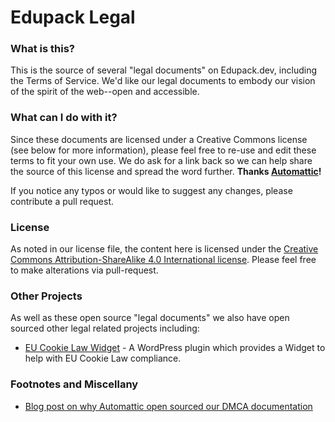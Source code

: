 # Edupack Legal

### What is this?
This is the source of several "legal documents" on Edupack.dev, including the Terms of Service. We'd like our legal documents to embody our vision of the spirit of the web--open and accessible.

### What can I do with it?
Since these documents are licensed under a Creative Commons license (see below for more information), please feel free to re-use and edit these terms to fit your own use. We do ask for a link back so we can help share the source of this license and spread the word further. **Thanks [Automattic](https://automattic.com/)!**

If you notice any typos or would like to suggest any changes, please contribute a pull request.

### License
As noted in our license file, the content here is licensed under the [Creative Commons Attribution-ShareAlike 4.0 International license](http://creativecommons.org/licenses/by-sa/4.0/). Please feel free to make alterations via pull-request.

### Other Projects

As well as these open source "legal documents" we also have open sourced other legal related projects including:

* [EU Cookie Law Widget](https://github.com/Automattic/eu-cookie-law-widget) - A WordPress plugin which provides a Widget to help with EU Cookie Law compliance.

### Footnotes and Miscellany

* [Blog post on why Automattic open sourced our DMCA documentation](https://transparency.automattic.com/2014/11/18/open-sourcing-our-dmca-process/)
